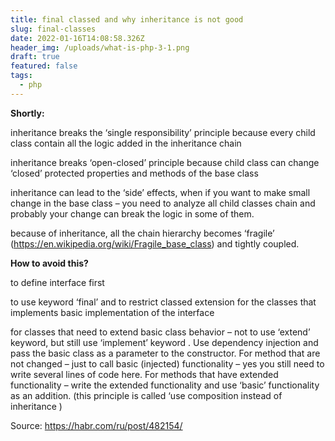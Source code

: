 ```yaml
---
title: final classed and why inheritance is not good
slug: final-classes
date: 2022-01-16T14:08:58.326Z
header_img: /uploads/what-is-php-3-1.png
draft: true
featured: false
tags:
  - php
---
```

**Shortly:**

inheritance breaks the ‘single responsibility’ principle because every child class contain all the logic added in the inheritance chain

inheritance breaks ‘open-closed’ principle because child class can change ‘closed’ protected properties and methods of the base class

inheritance can lead to the ‘side’ effects, when if you want to make small change in the base class – you need to analyze all child classes chain and probably your change can break the logic in some of them.

because of inheritance, all the chain hierarchy becomes ‘fragile’ (https://en.wikipedia.org/wiki/Fragile_base_class) and tightly coupled.

**How to avoid this?**

to define interface first

to use keyword ‘final’ and to restrict classed extension for the classes that implements basic implementation of the interface

for classes that need to extend basic class behavior – not to use ‘extend’ keyword, but still use ‘implement’ keyword . Use dependency injection and pass the basic class as a parameter to the constructor. For method that are not changed – just to call basic (injected) functionality – yes you still need to write several lines of code here. For methods that have extended functionality – write the extended functionality and use ‘basic’ functionality as an addition. (this principle is called ‘use composition instead of inheritance )

Source: https://habr.com/ru/post/482154/